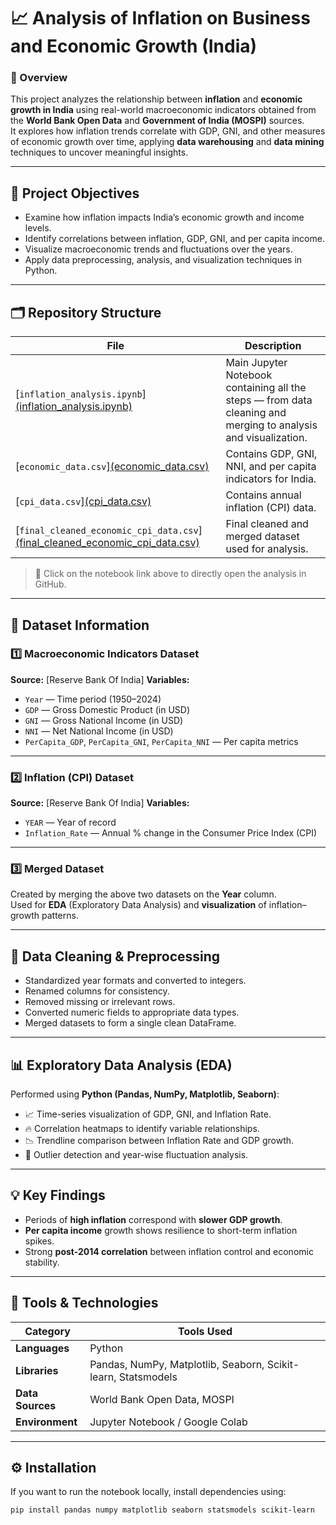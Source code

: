 # 📈 Analysis of Inflation on Business and Economic Growth (India)

### 🧾 Overview
This project analyzes the relationship between **inflation** and **economic growth in India** using real-world macroeconomic indicators obtained from the **World Bank Open Data** and **Government of India (MOSPI)** sources.  
It explores how inflation trends correlate with GDP, GNI, and other measures of economic growth over time, applying **data warehousing** and **data mining** techniques to uncover meaningful insights.

---

## 📘 Project Objectives
- Examine how inflation impacts India’s economic growth and income levels.
- Identify correlations between inflation, GDP, GNI, and per capita income.
- Visualize macroeconomic trends and fluctuations over the years.
- Apply data preprocessing, analysis, and visualization techniques in Python.

---

## 🗂️ Repository Structure
| File | Description |
|------|--------------|
| [`inflation_analysis.ipynb`][(inflation_analysis.ipynb) ](https://github.com/diyaa1201/Analysis-of-Inflation-on-Business-Cycle/blob/main/Analysis_of_inflation.ipynb)| Main Jupyter Notebook containing all the steps — from data cleaning and merging to analysis and visualization. |
| [`economic_data.csv`][(economic_data.csv) ](https://github.com/diyaa1201/Analysis-of-Inflation-on-Business-Cycle/blob/main/economic_data.csv)| Contains GDP, GNI, NNI, and per capita indicators for India. |
| [`cpi_data.csv`][(cpi_data.csv) ](https://github.com/diyaa1201/Analysis-of-Inflation-on-Business-Cycle/blob/main/cpi_data.csv) | Contains annual inflation (CPI) data. |
| [`final_cleaned_economic_cpi_data.csv`][(final_cleaned_economic_cpi_data.csv) ](https://github.com/diyaa1201/Analysis-of-Inflation-on-Business-Cycle/blob/main/final_cleaned_economic_cpi_data.csv) | Final cleaned and merged dataset used for analysis. |

> 📌 Click on the notebook link above to directly open the analysis in GitHub.

---

## 💾 Dataset Information

### **1️⃣ Macroeconomic Indicators Dataset**
**Source:** [Reserve Bank Of India]
**Variables:**
- `Year` — Time period (1950–2024)  
- `GDP` — Gross Domestic Product (in USD)  
- `GNI` — Gross National Income (in USD)  
- `NNI` — Net National Income (in USD)  
- `PerCapita_GDP`, `PerCapita_GNI`, `PerCapita_NNI` — Per capita metrics  

---

### **2️⃣ Inflation (CPI) Dataset**
**Source:** [Reserve Bank Of India]
**Variables:**
- `YEAR` — Year of record  
- `Inflation_Rate` — Annual % change in the Consumer Price Index (CPI)

---

### **3️⃣ Merged Dataset**
Created by merging the above two datasets on the **Year** column.  
Used for **EDA** (Exploratory Data Analysis) and **visualization** of inflation–growth patterns.

---

## 🧹 Data Cleaning & Preprocessing
- Standardized year formats and converted to integers.  
- Renamed columns for consistency.  
- Removed missing or irrelevant rows.  
- Converted numeric fields to appropriate data types.  
- Merged datasets to form a single clean DataFrame.  

---

## 📊 Exploratory Data Analysis (EDA)
Performed using **Python (Pandas, NumPy, Matplotlib, Seaborn)**:
- 📈 Time-series visualization of GDP, GNI, and Inflation Rate.  
- 🔥 Correlation heatmaps to identify variable relationships.  
- 📉 Trendline comparison between Inflation Rate and GDP growth.  
- 🧮 Outlier detection and year-wise fluctuation analysis.  

---

## 💡 Key Findings
- Periods of **high inflation** correspond with **slower GDP growth**.  
- **Per capita income** growth shows resilience to short-term inflation spikes.  
- Strong **post-2014 correlation** between inflation control and economic stability.  

---

## 🧰 Tools & Technologies
| Category | Tools Used |
|-----------|-------------|
| **Languages** | Python |
| **Libraries** | Pandas, NumPy, Matplotlib, Seaborn, Scikit-learn, Statsmodels |
| **Data Sources** | World Bank Open Data, MOSPI |
| **Environment** | Jupyter Notebook / Google Colab |

---

## ⚙️ Installation
If you want to run the notebook locally, install dependencies using:
```bash
pip install pandas numpy matplotlib seaborn statsmodels scikit-learn
